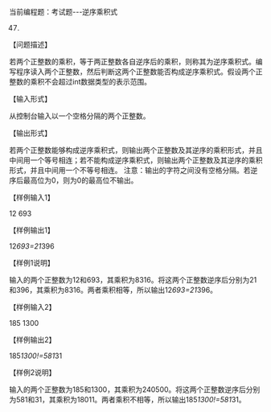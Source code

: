 当前编程题：考试题---逆序乘积式



47. 
【问题描述】

若两个正整数的乘积，等于两正整数各自逆序后的乘积，则称其为逆序乘积式。编写程序读入两个正整数，然后判断这两个正整数能否构成逆序乘积式。假设两个正整数的乘积不会超过int数据类型的表示范围。

【输入形式】

从控制台输入以一个空格分隔的两个正整数。

【输出形式】

若两个正整数能够构成逆序乘积式，则输出两个正整数及其逆序的乘积形式，并且中间用一个等号相连；若不能构成逆序乘积式，则输出两个正整数及其逆序的乘积形式，并且中间用一个不等号相连。
注意：输出的字符之间没有空格分隔。若逆序后最高位为0，则为0的最高位不输出。

【样例输入1】

12 693

【样例输出1】

12*693=21*396

【样例1说明】

输入的两个正整数为12和693，其乘积为8316。将这两个正整数逆序后分别为21和396，其乘积为8316。两者乘积相等，所以输出12*693=21*396。

【样例输入2】

185 1300

【样例输出2】

185*1300!=581*31

【样例2说明】

输入的两个正整数为185和1300，其乘积为240500。将这两个正整数逆序后分别为581和31，其乘积为18011。两者乘积不相等，所以输出185*1300!=581*31。

